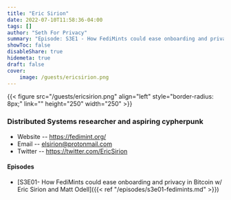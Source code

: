 ```yaml
---
title: "Eric Sirion"
date: 2022-07-10T11:58:36-04:00
tags: []
author: "Seth For Privacy"
summary: "Episode: S3E1 - How FediMints could ease onboarding and privacy in Bitcoin w/ Eric Sirion and Matt Odell"
showToc: false
disableShare: true
hidemeta: true
draft: false
cover:
    image: /guests/ericsirion.png
---
```


{{< figure src="/guests/ericsirion.png" align="left" style="border-radius: 8px;" link="" height="250" width="250" >}}

### Distributed Systems researcher and aspiring cypherpunk

- Website -- <https://fedimint.org/>
- Email -- [elsirion@protonmail.com](mailto:elsirion@protonmail.com)
- Twitter -- <https://twitter.com/EricSirion>

#### Episodes

- [S3E01- How FediMints could ease onboarding and privacy in Bitcoin w/ Eric Sirion and Matt Odell]({{< ref "/episodes/s3e01-fedimints.md" >}})
